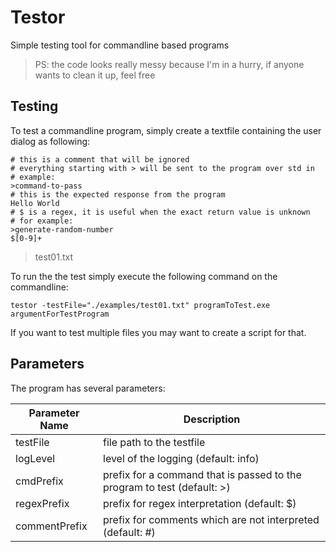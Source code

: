 # Testor

Simple testing tool for commandline based programs

> PS: the code looks really messy because I'm in a hurry, if anyone wants to clean it up, feel free



## Testing

To test a commandline program, simply create a textfile containing the user dialog as following:

````
# this is a comment that will be ignored
# everything starting with > will be sent to the program over std in
# example:
>command-to-pass
# this is the expected response from the program
Hello World
# $ is a regex, it is useful when the exact return value is unknown
# for example:
>generate-random-number
$[0-9]+
````

> test01.txt



To run the the test simply execute the following command on the commandline:

````
testor -testFile="./examples/test01.txt" programToTest.exe argumentForTestProgram
````

If you want to test multiple files you may want to create a script for that.



## Parameters

The program has several parameters:

| Parameter Name | Description                                                  |
| -------------- | ------------------------------------------------------------ |
| testFile       | file path to the testfile                                    |
| logLevel       | level of the logging (default: info)                         |
| cmdPrefix      | prefix for a command that is passed to the program to test (default: >) |
| regexPrefix    | prefix for regex interpretation (default: $)                 |
| commentPrefix  | prefix for comments which are not interpreted (default: #)   |